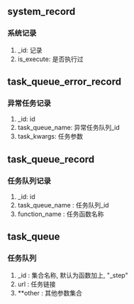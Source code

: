 ## system_record
### 系统记录
1. _id: 记录
2. is_execute: 是否执行过

## task_queue_error_record
### 异常任务记录
1. _id: id
2. task_queue_name: 异常任务队列_id
3. task_kwargs: 任务参数 

## task_queue_record
### 任务队列记录
1. _id: id
2. task_queue_name : 任务队列_id
3. function_name : 任务函数名称

## task_queue
### 任务队列
1. _id : 集合名称, 默认为函数加上, "_step"
2. url : 任务链接
3. **other : 其他参数集合
